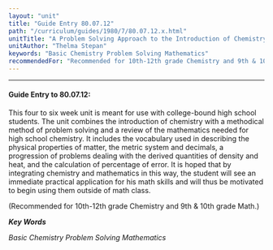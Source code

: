 ```yaml
---
layout: "unit"
title: "Guide Entry 80.07.12"
path: "/curriculum/guides/1980/7/80.07.12.x.html"
unitTitle: "A Problem Solving Approach to the Introduction of Chemistry"
unitAuthor: "Thelma Stepan"
keywords: "Basic Chemistry Problem Solving Mathematics"
recommendedFor: "Recommended for 10th-12th grade Chemistry and 9th & 10th grade Math."
---
```

<body>
<hr/>
<h4>
Guide Entry to 80.07.12:
</h4>
This four to six week unit is meant for use with college-bound high school students.  The unit combines the introduction of chemistry with a methodical method of problem solving and a review of the mathematics needed for high school chemistry.  It includes the vocabulary used in describing the physical properties of matter, the metric system and decimals, a progression of problems dealing with the derived quantities of density and heat, and the calculation of percentage of error.  It is hoped that by integrating chemistry and mathematics in this way, the student will see an immediate practical application for his math skills and will thus be motivated to begin using them outside of math class.
<p>
(Recommended for 10th-12th grade Chemistry and 9th &amp; 10th grade Math.)
</p>
<p>
<b>
<i>
Key Words
</i>
</b>
<br/>
</p>
<p>
<i>
Basic Chemistry Problem Solving Mathematics
</i>
</p>
</body>